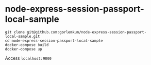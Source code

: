 # node-express-session-passport-local-sample
```
git clone git@github.com:gorlemkun/node-express-session-passport-local-sample.git
cd node-express-session-passport-local-sample
docker-compose build
docker-compose up
```
Access `localhost:9000`
